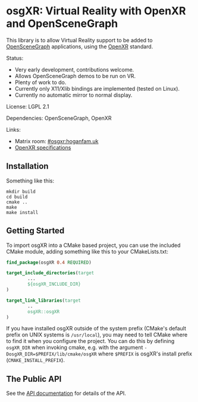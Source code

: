 osgXR: Virtual Reality with OpenXR and OpenSceneGraph
=====================================================

This library is to allow Virtual Reality support to be added to
[OpenSceneGraph](http://www.openscenegraph.org/) applications, using the
[OpenXR](https://www.khronos.org/OpenXR/) standard.

Status:
 * Very early development, contributions welcome.
 * Allows OpenSceneGraph demos to be run on VR.
 * Plenty of work to do.
 * Currently only X11/Xlib bindings are implemented (tested on Linux).
 * Currently no automatic mirror to normal display.

License: LGPL 2.1

Dependencies: OpenSceneGraph, OpenXR

Links:
 * Matrix room: [#osgxr:hoganfam.uk](https://matrix.to/#/#osgxr:hoganfam.uk?via=hoganfam.uk)
 * [OpenXR specifications](https://www.khronos.org/registry/OpenXR/#apispecs)


Installation
------------

Something like this:
```shell
mkdir build
cd build
cmake ..
make
make install
```


Getting Started
---------------

To import osgXR into a CMake based project, you can use the included CMake
module, adding something like this to your CMakeLists.txt:
```cmake
find_package(osgXR 0.4 REQUIRED)

target_include_directories(target
        ...
        ${osgXR_INCLUDE_DIR}
)

target_link_libraries(target
        ..
        osgXR::osgXR
)
```

If you have installed osgXR outside of the system prefix (CMake's default prefix
on UNIX systems is ``/usr/local``), you may need to tell CMake where to find it
when you configure the project. You can do this by defining ``osgXR_DIR`` when
invoking cmake, e.g. with the argument ``-DosgXR_DIR=$PREFIX/lib/cmake/osgXR``
where ``$PREFIX`` is osgXR's install prefix (``CMAKE_INSTALL_PREFIX``).


The Public API
--------------

See the [API documentation](docs/API.md) for details of the API.
